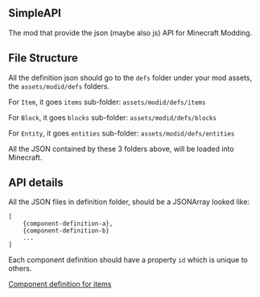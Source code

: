 ## SimpleAPI

The mod that provide the json (maybe also js) API for Minecraft Modding.

## File Structure
All the definition json should go to the `defs` folder under your mod assets,
the `assets/modid/defs` folders.

For `Item`, it goes `items` sub-folder: `assets/modid/defs/items`

For `Block`, it goes `blocks` sub-folder: `assets/modid/defs/blocks`

For `Entity`, it goes `entities` sub-folder: `assets/modid/defs/entities`

All the JSON contained by these 3 folders above, will be loaded into Minecraft.

## API details
All the JSON files in definition folder, should be a JSONArray looked like:
````
[
	{component-definition-a},
	{component-definition-b}
	...
]
````

Each component definition should have a property `id` which is unique to others.

[Component definition for items](Item.md) 
